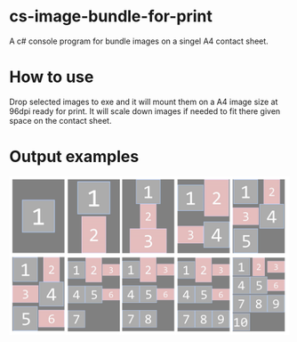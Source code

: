 # cs-image-bundle-for-print
A c# console program for bundle images on a singel A4 contact sheet.


# How to use
Drop selected images to exe and it will mount them on a A4 image size at 96dpi ready for print.
It will scale down images if needed to fit there given space on the contact sheet.

# Output examples
![example output](example_output.jpg)
